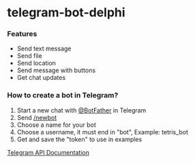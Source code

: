 
# telegram-bot-delphi

### Features

- Send text message
- Send file
- Send location
- Send message with buttons
- Get chat updates

### How to create a bot in Telegram? 
1. Start a new chat with [@BotFather](https://t.me/botfather) in Telegram
2. Send [/newbot]() 
3. Choose a name for your bot
4. Choose a username, it must end in "bot", Example: tetris_bot
5. Get and save the "token" to use in examples


[Telegram API Documentation](https://core.telegram.org/bots/api)
